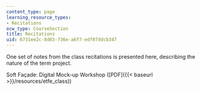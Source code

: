 ```yaml
---
content_type: page
learning_resource_types:
- Recitations
ocw_type: CourseSection
title: Recitations
uid: 6731ee2c-8d03-736e-a6f7-edf07ddcb347
---
```


One set of notes from the class recitations is presented here, describing the nature of the term project.

Soft Façade: Digital Mock-up Workshop ([PDF]({{< baseurl >}}/resources/etfe_class))